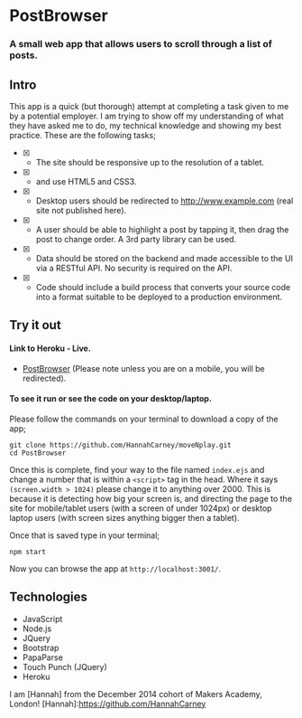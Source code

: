 # PostBrowser
### A small web app that allows users to scroll through a list of posts.

## Intro

This app is a quick (but thorough) attempt at completing a task given to me by a potential employer. I am trying to show off my understanding of what they have asked me to do, my technical knowledge and showing my best practice. These are the following tasks;

* [X] - The site should be responsive up to the resolution of a tablet.
* [X] - and use HTML5 and CSS3.
* [X] - Desktop users should be redirected to http://www.example.com (real site not published here).
* [X] - A user should be able to highlight a post by tapping it, then drag the post to change order. A 3rd party library can be used.
* [X] - Data should be stored on the backend and made accessible to the UI via a RESTful API. No security is required on the API.
* [X] - Code should include a build process that converts your source code into a format suitable to be deployed to a production environment.

## Try it out

#### Link to Heroku - Live.

- [PostBrowser](https://moveNplay.herokuapp.com)
(Please note unless you are on a mobile, you will be redirected).

#### To see it run or see the code on your desktop/laptop.

Please follow the commands on your terminal to download a copy of the app;

```
git clone https://github.com/HannahCarney/moveNplay.git
cd PostBrowser
```
Once this is complete, find your way to the file named `index.ejs` and change a number that is within a `<script>` tag in the head. Where it says `(screen.width > 1024)` please change it to anything over 2000. This is because it is detecting how big your screen is, and directing the page to the site for mobile/tablet users (with a screen of under 1024px) or desktop laptop users (with screen sizes anything bigger then a tablet).

Once that is saved type in your terminal;

```
npm start
```

Now you can browse the app at `http://localhost:3001/`.


## Technologies

- JavaScript
- Node.js
- JQuery
- Bootstrap
- PapaParse
- Touch Punch (JQuery)
- Heroku

I am [Hannah] from the December 2014 cohort of Makers Academy, London!
[Hannah]:https://github.com/HannahCarney
